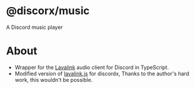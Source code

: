 # @discorx/music

A Discord music player

# About

- Wrapper for the [Lavalink](https://github.com/Frederikam/Lavalink) audio client for Discord in TypeScript.
- Modified version of [lavalink.js](https://github.com/lavalibs/lavalink.js) for discordx, Thanks to the author's hard work, this wouldn't be possible.

